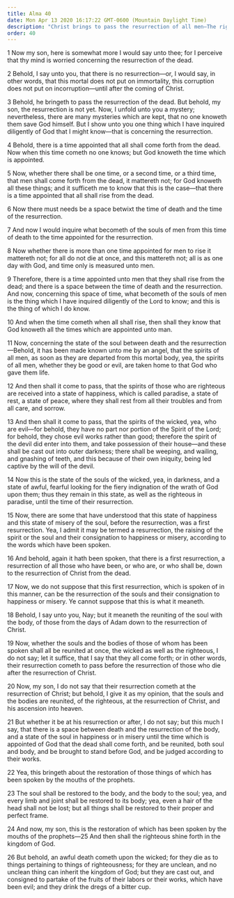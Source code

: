 ```yaml
---
title: Alma 40
date: Mon Apr 13 2020 16:17:22 GMT-0600 (Mountain Daylight Time)
description: "Christ brings to pass the resurrection of all men—The righteous dead go to paradise and the wicked to outer darkness to await the day of their resurrection—All things will be restored to their proper and perfect frame in the Resurrection. About 74 B.C."
order: 40
---
```


1 Now my son, here is somewhat more I would say unto thee; for I perceive that thy mind is worried concerning the resurrection of the dead.

2 Behold, I say unto you, that there is no resurrection—or, I would say, in other words, that this mortal does not put on immortality, this corruption does not put on incorruption—until after the coming of Christ.

3 Behold, he bringeth to pass the resurrection of the dead. But behold, my son, the resurrection is not yet. Now, I unfold unto you a mystery; nevertheless, there are many mysteries which are kept, that no one knoweth them save God himself. But I show unto you one thing which I have inquired diligently of God that I might know—that is concerning the resurrection.

4 Behold, there is a time appointed that all shall come forth from the dead. Now when this time cometh no one knows; but God knoweth the time which is appointed.

5 Now, whether there shall be one time, or a second time, or a third time, that men shall come forth from the dead, it mattereth not; for God knoweth all these things; and it sufficeth me to know that this is the case—that there is a time appointed that all shall rise from the dead.

6 Now there must needs be a space betwixt the time of death and the time of the resurrection.

7 And now I would inquire what becometh of the souls of men from this time of death to the time appointed for the resurrection.

8 Now whether there is more than one time appointed for men to rise it mattereth not; for all do not die at once, and this mattereth not; all is as one day with God, and time only is measured unto men.

9 Therefore, there is a time appointed unto men that they shall rise from the dead; and there is a space between the time of death and the resurrection. And now, concerning this space of time, what becometh of the souls of men is the thing which I have inquired diligently of the Lord to know; and this is the thing of which I do know.

10 And when the time cometh when all shall rise, then shall they know that God knoweth all the times which are appointed unto man.

11 Now, concerning the state of the soul between death and the resurrection—Behold, it has been made known unto me by an angel, that the spirits of all men, as soon as they are departed from this mortal body, yea, the spirits of all men, whether they be good or evil, are taken home to that God who gave them life.

12 And then shall it come to pass, that the spirits of those who are righteous are received into a state of happiness, which is called paradise, a state of rest, a state of peace, where they shall rest from all their troubles and from all care, and sorrow.

13 And then shall it come to pass, that the spirits of the wicked, yea, who are evil—for behold, they have no part nor portion of the Spirit of the Lord; for behold, they chose evil works rather than good; therefore the spirit of the devil did enter into them, and take possession of their house—and these shall be cast out into outer darkness; there shall be weeping, and wailing, and gnashing of teeth, and this because of their own iniquity, being led captive by the will of the devil.

14 Now this is the state of the souls of the wicked, yea, in darkness, and a state of awful, fearful looking for the fiery indignation of the wrath of God upon them; thus they remain in this state, as well as the righteous in paradise, until the time of their resurrection.

15 Now, there are some that have understood that this state of happiness and this state of misery of the soul, before the resurrection, was a first resurrection. Yea, I admit it may be termed a resurrection, the raising of the spirit or the soul and their consignation to happiness or misery, according to the words which have been spoken.

16 And behold, again it hath been spoken, that there is a first resurrection, a resurrection of all those who have been, or who are, or who shall be, down to the resurrection of Christ from the dead.

17 Now, we do not suppose that this first resurrection, which is spoken of in this manner, can be the resurrection of the souls and their consignation to happiness or misery. Ye cannot suppose that this is what it meaneth.

18 Behold, I say unto you, Nay; but it meaneth the reuniting of the soul with the body, of those from the days of Adam down to the resurrection of Christ.

19 Now, whether the souls and the bodies of those of whom has been spoken shall all be reunited at once, the wicked as well as the righteous, I do not say; let it suffice, that I say that they all come forth; or in other words, their resurrection cometh to pass before the resurrection of those who die after the resurrection of Christ.

20 Now, my son, I do not say that their resurrection cometh at the resurrection of Christ; but behold, I give it as my opinion, that the souls and the bodies are reunited, of the righteous, at the resurrection of Christ, and his ascension into heaven.

21 But whether it be at his resurrection or after, I do not say; but this much I say, that there is a space between death and the resurrection of the body, and a state of the soul in happiness or in misery until the time which is appointed of God that the dead shall come forth, and be reunited, both soul and body, and be brought to stand before God, and be judged according to their works.

22 Yea, this bringeth about the restoration of those things of which has been spoken by the mouths of the prophets.

23 The soul shall be restored to the body, and the body to the soul; yea, and every limb and joint shall be restored to its body; yea, even a hair of the head shall not be lost; but all things shall be restored to their proper and perfect frame.

24 And now, my son, this is the restoration of which has been spoken by the mouths of the prophets—25 And then shall the righteous shine forth in the kingdom of God.

26 But behold, an awful death cometh upon the wicked; for they die as to things pertaining to things of righteousness; for they are unclean, and no unclean thing can inherit the kingdom of God; but they are cast out, and consigned to partake of the fruits of their labors or their works, which have been evil; and they drink the dregs of a bitter cup.
